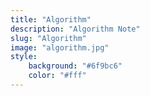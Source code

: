 ```yaml
---
title: "Algorithm"
description: "Algorithm Note"
slug: "Algorithm"
image: "algorithm.jpg"
style:
    background: "#6f9bc6"
    color: "#fff"
---
```

